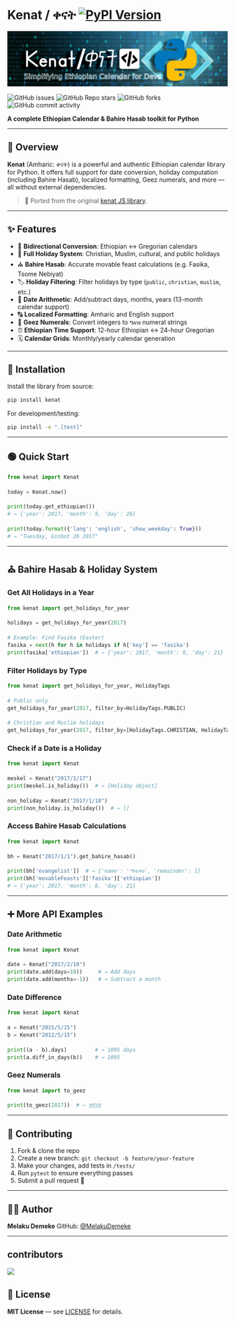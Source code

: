 # Kenat / ቀናት [![PyPI Version](https://img.shields.io/pypi/v/kenat)](https://pypi.org/project/kenat/)

![banner](https://raw.githubusercontent.com/MelakuDemeke/kenat_py/master/assets/img/py_banner.png)

![GitHub issues](https://img.shields.io/github/issues/MelakuDemeke/kenat_py)
![GitHub Repo stars](https://img.shields.io/github/stars/MelakuDemeke/kenat_py?logo=github&style=flat)
![GitHub forks](https://img.shields.io/github/forks/MelakuDemeke/kenat_py?logo=github&style=falt)
![GitHub commit activity](https://img.shields.io/github/commit-activity/m/MelakuDemeke/kenat_py?logo=github)


**A complete Ethiopian Calendar & Bahire Hasab toolkit for Python**

---

## 📌 Overview

**Kenat** (Amharic: ቀናት) is a powerful and authentic Ethiopian calendar library for Python. It offers full support for date conversion, holiday computation (including Bahire Hasab), localized formatting, Geez numerals, and more — all without external dependencies.

> 🚀 Ported from the original [kenat JS library](https://github.com/MelakuDemeke/kenat).

---

## ✨ Features

* 🔄 **Bidirectional Conversion**: Ethiopian ↔ Gregorian calendars
* 📅 **Full Holiday System**: Christian, Muslim, cultural, and public holidays
* ⛪ **Bahire Hasab**: Accurate movable feast calculations (e.g. Fasika, Tsome Nebiyat)
* 🏷️ **Holiday Filtering**: Filter holidays by type (`public`, `christian`, `muslim`, etc.)
* 📆 **Date Arithmetic**: Add/subtract days, months, years (13-month calendar support)
* 🔠 **Localized Formatting**: Amharic and English support
* 🔢 **Geez Numerals**: Convert integers to ግዕዝ numeral strings
* ⏰ **Ethiopian Time Support**: 12-hour Ethiopian ↔ 24-hour Gregorian
* 🗓️ **Calendar Grids**: Monthly/yearly calendar generation

---

## 🚀 Installation

Install the library from source:

```bash
pip install kenat
```

For development/testing:

```bash
pip install -e ".[test]"
```

---

## 🟢 Quick Start

```python
from kenat import Kenat

today = Kenat.now()

print(today.get_ethiopian())
# → {'year': 2017, 'month': 9, 'day': 26}

print(today.format({'lang': 'english', 'show_weekday': True}))
# → "Tuesday, Ginbot 26 2017"
```

---

## ⛪ Bahire Hasab & Holiday System

### Get All Holidays in a Year

```python
from kenat import get_holidays_for_year

holidays = get_holidays_for_year(2017)

# Example: Find Fasika (Easter)
fasika = next(h for h in holidays if h['key'] == 'fasika')
print(fasika['ethiopian'])  # → {'year': 2017, 'month': 8, 'day': 21}
```

### Filter Holidays by Type

```python
from kenat import get_holidays_for_year, HolidayTags

# Public only
get_holidays_for_year(2017, filter_by=HolidayTags.PUBLIC)

# Christian and Muslim holidays
get_holidays_for_year(2017, filter_by=[HolidayTags.CHRISTIAN, HolidayTags.MUSLIM])
```

### Check if a Date is a Holiday

```python
from kenat import Kenat

meskel = Kenat("2017/1/17")
print(meskel.is_holiday())  # → [Holiday object]

non_holiday = Kenat("2017/1/18")
print(non_holiday.is_holiday())  # → []
```

### Access Bahire Hasab Calculations

```python
from kenat import Kenat

bh = Kenat("2017/1/1").get_bahire_hasab()

print(bh['evangelist'])  # → {'name': 'ማቴዎስ', 'remainder': 1}
print(bh['movableFeasts']['fasika']['ethiopian'])
# → {'year': 2017, 'month': 8, 'day': 21}
```

---

## ➕ More API Examples

### Date Arithmetic

```python
from kenat import Kenat

date = Kenat("2017/2/10")
print(date.add(days=10))     # → Add days
print(date.add(months=-1))   # → Subtract a month
```

### Date Difference

```python
from kenat import Kenat

a = Kenat("2015/5/15")
b = Kenat("2012/5/15")

print((a - b).days)         # → 1095 days
print(a.diff_in_days(b))    # → 1095
```

### Geez Numerals

```python
from kenat import to_geez

print(to_geez(2017))  # → ፳፻፲፯
```

---

## 🧱 Contributing

1. Fork & clone the repo
2. Create a new branch: `git checkout -b feature/your-feature`
3. Make your changes, add tests in `/tests/`
4. Run `pytest` to ensure everything passes
5. Submit a pull request 🚀

---

## 👨‍💻 Author

**Melaku Demeke**
GitHub: [@MelakuDemeke](https://github.com/MelakuDemeke)

---

## contributors
<a href="https://github.com/MelakuDemeke/kenat_py/graphs/contributors">
  <img src="https://contrib.rocks/image?repo=MelakuDemeke/kenat_py" />
</a>


## 📄 License

**MIT License** — see [LICENSE](./LICENSE) for details.
